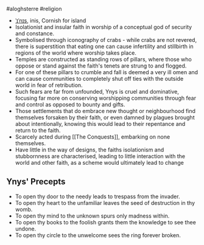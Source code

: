 #aloghsterre #religion 
- [ˈɪˈnɪs](http://ipa-reader.xyz/?text=%CB%88pl%C9%9Bhca&voice=Dora), inis, Cornish for island
- Isolationist and insular faith in worship of a conceptual god of security and constance.
- Symbolised through iconography of crabs - while crabs are not revered, there is superstition that eating one can cause infertility and stillbirth in regions of the world where worship takes place.
- Temples are constructed as standing rows of pillars, where those who oppose or stand against the faith's tenets are strung to and flogged.
- For one of these pillars to crumble and fall is deemed a very ill omen and can cause communities to completely shut off ties with the outside world in fear of retribution.
- Such fears are far from unfounded, Ynys is cruel and dominative, focusing far more on conserving worshipping communities through fear and control as opposed to bounty and gifts.
- Those settlements that do embrace new thought or neighbourhood find themselves forsaken by their faith, or even damned by plagues brought about intentionally, knowing this would lead to their repentance and return to the faith.
- Scarcely acted during [[The Conquests]], embarking on none themselves.
- Have little in the way of designs, the faiths isolationism and stubbornness are characterised, leading to little interaction with the world and other faith, as a scheme would ultimately lead to change
## Ynys' Precepts
* To open thy door to the needy leads to trespass from the invader.
* To open thy heart to the unfamiliar leaves the seed of destruction in thy womb.
* To open thy mind to the unknown spurs only madness within.
* To open thy books to the foolish grants them the knowledge to see thee undone.
* To open thy circle to the unwelcome sees the ring forever broken.